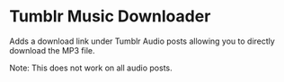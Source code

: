 Tumblr Music Downloader
=======================

Adds a download link under Tumblr Audio posts allowing you to directly download 
the MP3 file.

Note: This does not work on all audio posts.
